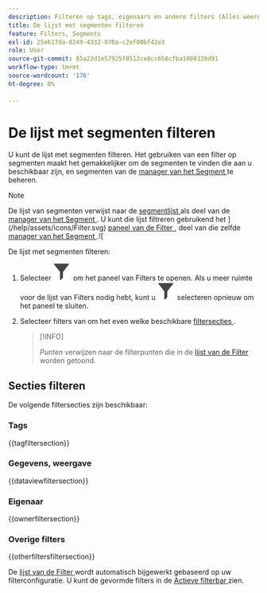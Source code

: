 ```yaml
---
description: Filteren op tags, eigenaars en andere filters (Alles weergeven, Mijne, Gedeeld met mij, Favorieten en Goedgekeurd.)
title: De lijst met segmenten filteren
feature: Filters, Segments
exl-id: 25e617da-8249-4332-970a-c2ef00bf42e3
role: User
source-git-commit: 85a22d1e57925f0512ce0cc658cfba1008339d91
workflow-type: tm+mt
source-wordcount: '176'
ht-degree: 0%

---
```


# De lijst met segmenten filteren

U kunt de lijst met segmenten filteren. Het gebruiken van een filter op segmenten maakt het gemakkelijker om de segmenten te vinden die aan u beschikbaar zijn, en segmenten van de [ manager van het Segment ](manage-filters.md) te beheren.

>[!NOTE]
>
>De lijst van segmenten verwijst naar de [ segmentlijst ](manage-filters.md#filters-list) als deel van de [ manager van het Segment ](manage-filters.md). U kunt die lijst filtreren gebruikend het ](/help/assets/icons/Filter.svg) [ paneel van de Filter ](manage-filters.md#filter-panel), deel van die zelfde [ manager van het Segment ](manage-filters.md).![
>


De lijst met segmenten filteren:

1. Selecteer ![ Filter ](/help/assets/icons/Filter.svg) om het paneel van Filters te openen. Als u meer ruimte voor de lijst van Filters nodig hebt, kunt u ![ Filter ](/help/assets/icons/Filter.svg) selecteren opnieuw om het paneel te sluiten.
1. Selecteer filters van om het even welke beschikbare [ filtersecties ](#filter-sections).

   >[!INFO]
   >
   >*Punten* verwijzen naar de filterpunten die in de [ lijst van de Filter ](manage-filters.md#filters-list) worden getoond.
   > 

## Secties filteren

De volgende filtersecties zijn beschikbaar:

### Tags

{{tagfiltersection}}

### Gegevens, weergave

{{dataviewfiltersection}}

### Eigenaar

{{ownerfiltersection}}


### Overige filters

{{otherfiltersfiltersection}}


De [ lijst van de Filter ](manage-filters.md#filters-list) wordt automatisch bijgewerkt gebaseerd op uw filterconfiguratie. U kunt de gevormde filters in de [ Actieve filterbar ](manage-filters.md#active-filter-bar) zien.
